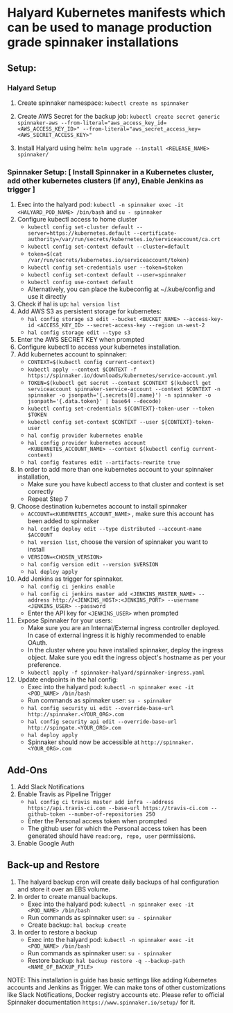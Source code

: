 # Halyard Kubernetes manifests which can be used to manage production grade spinnaker installations

## Setup: 

### Halyard Setup

1. Create spinnaker namespace: `kubectl create ns spinnaker`

2. Create AWS Secret for the backup job: `kubectl create secret generic spinnaker-aws --from-literal="aws_access_key_id=<AWS_ACCESS_KEY_ID>" --from-literal="aws_secret_access_key=<AWS_SECRET_ACCESS_KEY>"`

3. Install Halyard using helm: `helm upgrade --install <RELEASE_NAME> spinnaker/`

### Spinnaker Setup: [ Install Spinnaker in a Kubernetes cluster, add other kubernetes clusters (if any), Enable Jenkins as trigger ]

1. Exec into the halyard pod: `kubectl -n spinnaker exec -it <HALYARD_POD_NAME> /bin/bash` and `su - spinnaker`
2. Configure kubectl access to home cluster
	- `kubectl config set-cluster default --server=https://kubernetes.default --certificate-authority=/var/run/secrets/kubernetes.io/serviceaccount/ca.crt`
	- `kubectl config set-context default --cluster=default`
	- `token=$(cat /var/run/secrets/kubernetes.io/serviceaccount/token)`
	- `kubectl config set-credentials user --token=$token`
	- `kubectl config set-context default --user=spinnaker`
	- `kubectl config use-context default`
	- Alternatively, you can place the kubeconfig at ~/.kube/config and use it directly
3. Check if hal is up: `hal version list`
4. Add AWS S3 as persistent storage for kubernetes:
	- `hal config storage s3 edit --bucket <BUCKET_NAME> --access-key-id <ACCESS_KEY_ID> --secret-access-key --region us-west-2`
	- `hal config storage edit --type s3`
5. Enter the AWS SECRET KEY when prompted
6. Configure kubectl to access your kubernetes installation.
7. Add kubernetes account to spinnaker:
    - `CONTEXT=$(kubectl config current-context)`
    - `kubectl apply --context $CONTEXT -f https://spinnaker.io/downloads/kubernetes/service-account.yml`
    - `TOKEN=$(kubectl get secret --context $CONTEXT $(kubectl get serviceaccount spinnaker-service-account --context $CONTEXT -n spinnaker -o jsonpath='{.secrets[0].name}') -n spinnaker -o jsonpath='{.data.token}' | base64 --decode)`
    - `kubectl config set-credentials ${CONTEXT}-token-user --token $TOKEN`
    - `kubectl config set-context $CONTEXT --user ${CONTEXT}-token-user`
    - `hal config provider kubernetes enable`
    - `hal config provider kubernetes account ​<KUBERNETES_ACCOUNT_NAME> --context $(kubectl config current-context)`
    - `hal config features edit --artifacts-rewrite true`
8. In order to add more than one kubernetes account to your spinnaker installation,
	- Make sure you have kubectl access to that cluster and context is set correctly
	- Repeat Step 7
9. Choose destination kubernetes account to install spinnaker
	- `ACCOUNT=​<KUBERNETES_ACCOUNT_NAME>` , make sure this account has been added to spinnaker
	- `hal config deploy edit --type distributed --account-name $ACCOUNT`
	- `hal version list`, choose the version of spinnaker you want to install
	- `VERSION=<CHOSEN_VERSION>`
	- `hal config version edit --version $VERSION`
	- `hal deploy apply`
10. Add Jenkins as trigger for spinnaker.
	- `hal config ci jenkins enable`
	- `hal config ci jenkins master add <JENKINS_MASTER_NAME> --address http://<JENKINS_HOST>:<JENKINS_PORT> --username <JENKINS_USER> --password`
	- Enter the API key for `<JENKINS_USER>` when prompted
11. Expose Spinnaker for your users:
	- Make sure you are an Internal/External ingress controller deployed. In case of external ingress it is highly recommended to enable OAuth. 
	- In the cluster where you have installed spinnaker, deploy the ingress object. Make sure you edit the ingress object's hostname as per your preference. 
	- `kubectl apply -f spinnaker-halyard/spinnaker-ingress.yaml`
12. Update endpoints in the hal config:
	- Exec into the halyard pod: `kubectl -n spinnaker exec -it <POD_NAME> /bin/bash`
	- Run commands as spinnaker user: `su - spinnaker`
	- `hal config security ui edit --override-base-url ​http://spinnaker.<YOUR_ORG>.com`
	- `hal config security api edit --override-base-url http://spingate.<YOUR_ORG>.com`
	- `hal deploy apply`
	- Spinnaker should now be accessible at `http://spinnaker.<YOUR_ORG>.com`

## Add-Ons

1. Add Slack Notifications
2. Enable Travis as Pipeline Trigger
	- `hal config ci travis master add infra --address https://api.travis-ci.com --base-url https://travis-ci.com --github-token --number-of-repositories 250`
	- Enter the Personal access token when prompted
	- The github user for which the Personal access token has been generated should have `read:org, repo, user` permissions. 
3. Enable Google Auth


## Back-up and Restore

1. The halyard backup cron will create daily backups of hal configuration and store it over an EBS volume. 
2. In order to create manual backups.
	- Exec into the halyard pod: `kubectl -n spinnaker exec -it <POD_NAME> /bin/bash`
	- Run commands as spinnaker user: `su - spinnaker`
	- Create backup: `hal backup create`
3. In order to restore a backup
	- Exec into the halyard pod: `kubectl -n spinnaker exec -it <POD_NAME> /bin/bash`
	- Run commands as spinnaker user: `su - spinnaker`
	- Restore backup: `hal backup restore -q --backup-path <NAME_OF_BACKUP_FILE>`


NOTE: This installation is guide has basic settings like adding Kubernetes accounts and Jenkins as Trigger. We can make tons of other customizations like Slack Notifications, Docker registry accounts etc. Please refer to official Spinnaker documentation  `https://www.spinnaker.io/setup/` for it.


